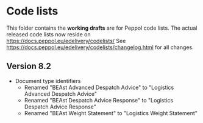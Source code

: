 # Code lists

This folder contains the **working drafts** are for Peppol code lists.
The actual released code lists now reside on https://docs.peppol.eu/edelivery/codelists/
See https://docs.peppol.eu/edelivery/codelists/changelog.html for all changes.

## Version 8.2

* Document type identifiers
    * Renamed "BEAst Advanced Despatch Advice" to "Logistics Advanced Despatch Advice"
    * Renamed "BEAst Despatch Advice Response" to "Logistics Despatch Advice Response"
    * Renamed "BEAst Weight Statement" to "Logistics Weight Statement"
